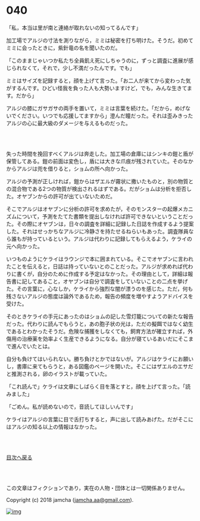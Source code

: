 # 040

「私，本当は里が南と連絡が取れないの知ってるんです」  

加工場でアルジの寸法を測りながら，ミミは秘密を打ち明けた。そうだ。初めてミミに会ったときに，紫針竜の名を聞いたのだ。  

「このままじゃいつか私たち全員飢え死にしちゃうのに，ずっと調査に進展が感じられなくて，それで，少し不満だったんです。でも」  

ミミはサイズを記録すると，顔を上げて言った。「お二人が来てから変わった気がするんです。ひどい怪我を負った人も大勢いますけど，でも，みんな生きてます。だから」  

アルジの膝にガサガサの両手を置いて，ミミは言葉を続けた。「だから，めげないでください。いつでも応援してますから」澄んだ瞳だった。それは歪みきったアルジの心に最大級のダメージを与えるものだった。  

<br>  
<br>  

失った時間を挽回すべくアルジは奔走した。加工場の倉庫にはシンキの鎧と盾が保管してある。鎧の前面は変色し，盾には大きな爪痕が残されていた。そのなかからアルジは兜を借りると，ショムの所へ向かった。  

アルジの予測が正しければ，鎧からはザエルが霧状に撒いたものと，別の物質との混合物である2つの物質が検出されるはずである。だがショムは分析を拒否した。オヤブンからの許可が出ていないためだ。  

そこでアルジはオヤブンに分析の許可を求めたが，そのモンスターの起爆メカニズムについて，予測をたてた書類を提出しなければ許可できないということだった。その際にオヤブンは，日々の調査を詳細に記録した日誌を作成するよう提案した。それはせっかちなアルジに冷静さを持たせるねらいもあった。調査隊員なら誰もが持っているという。アルジは代わりに記録してもらえるよう，ケライの元へ向かった。  

いつものようにケライはラウンジで本に囲まれている。そこでオヤブンに言われたことを伝えると，日誌は持っていないとのことだった。アルジが求めれば代わりに書くが，自分のために作成する予定はなかった。その理由として，詳細は報告書に記してあること，オヤブンは自分で調査をしていないことの二点を挙げた。その言葉に，心なしか，ケライから強烈な闇が漂うのを感じた。ただ，何も残さないアルジの態度は論外であるため，報告の頻度を増やすようアドバイスを受けた。  

そのときケライの手元にあったのはショムの記した雪灯籠についての新たな報告だった。代わりに読んでもらうと，あの胞子状の光は，ただの擬餌ではなく幼生であるとわかったそうだ。危険な捕獲をしなくても，飼育方法が確立すれば，外傷用の治療薬を効率よく生産できるようになる。自分が寝ているあいだにそこまで進んでいたとは。  

自分も負けてはいられない。勝ち負けとかではないが。アルジはケライにお願いし，書庫に来てもらうと，ある図鑑のページを開いた。そこにはザエルのエサだと推測される，卵のイラストが載っていた。  

「これ読んで」ケライは文章にしばらく目を落とすと，顔を上げて言った。「読みました」  

「ごめん。私が読めないので，音読してほしいんです」  

ケライはアルジの言葉に目で舌打ちすると，声に出して読みあげた。だがそこにはアルジの知る以上の情報はなかった。  

<br>  
<br>  

[目次へ戻る](https://github.com/jamcha-aa/OblivionReports/blob/master/README.md)  

<br>  
<br>  

この文章はフィクションであり，実在の人物・団体とは一切関係ありません。  

Copyright (c) 2018 jamcha (jamcha.aa@gmail.com).  

[![img](http://i.creativecommons.org/l/by-nc-sa/4.0/88x31.png)](http://creativecommons.org/licenses/by-nc-sa/4.0/deed)